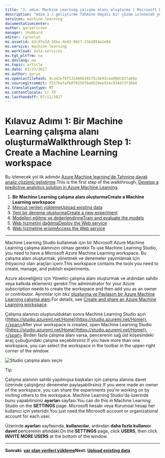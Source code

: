 ```yaml
---
title: "1. adım: Machine Learning çalışma alanı oluşturma | Microsoft Docs"
description: "Adım 1 / geliştirme Tahmine dayalı bir çözüm izlenecek yol: yeni bir Azure Machine Learning Studio çalışma alanı ayarlayıp öğrenin."
services: machine-learning
documentationcenter: 
author: garyericson
manager: jhubbard
editor: cgronlun
ms.assetid: b3c97e3d-16ba-4e42-9657-2562854a1e04
ms.service: machine-learning
ms.workload: data-services
ms.tgt_pltfrm: na
ms.devlang: na
ms.topic: article
ms.date: 03/23/2017
ms.author: garye
ms.openlocfilehash: 8ca42ef8f5314866301f5c9e93caa90dc837a66e
ms.sourcegitcommit: f537befafb079256fba0529ee554c034d73f36b0
ms.translationtype: MT
ms.contentlocale: tr-TR
ms.lasthandoff: 07/11/2017
---
```

# <a name="walkthrough-step-1-create-a-machine-learning-workspace"></a><span data-ttu-id="52180-103">Kılavuz Adımı 1: Bir Machine Learning çalışma alanı oluşturma</span><span class="sxs-lookup"><span data-stu-id="52180-103">Walkthrough Step 1: Create a Machine Learning workspace</span></span>
<span data-ttu-id="52180-104">Bu izlenecek yol ilk adımdır [Azure Machine learning'de Tahmine dayalı analiz çözümü geliştirme](machine-learning-walkthrough-develop-predictive-solution.md).</span><span class="sxs-lookup"><span data-stu-id="52180-104">This is the first step of the walkthrough, [Develop a predictive analytics solution in Azure Machine Learning](machine-learning-walkthrough-develop-predictive-solution.md).</span></span>

1. <span data-ttu-id="52180-105">**Bir Machine Learning çalışma alanı oluşturma**</span><span class="sxs-lookup"><span data-stu-id="52180-105">**Create a Machine Learning workspace**</span></span>
2. [<span data-ttu-id="52180-106">Mevcut verileri yükleme</span><span class="sxs-lookup"><span data-stu-id="52180-106">Upload existing data</span></span>](machine-learning-walkthrough-2-upload-data.md)
3. [<span data-ttu-id="52180-107">Yeni bir deneme oluşturma</span><span class="sxs-lookup"><span data-stu-id="52180-107">Create a new experiment</span></span>](machine-learning-walkthrough-3-create-new-experiment.md)
4. [<span data-ttu-id="52180-108">Modelleri eğitme ve değerlendirme</span><span class="sxs-lookup"><span data-stu-id="52180-108">Train and evaluate the models</span></span>](machine-learning-walkthrough-4-train-and-evaluate-models.md)
5. [<span data-ttu-id="52180-109">Web hizmetini dağıtma</span><span class="sxs-lookup"><span data-stu-id="52180-109">Deploy the Web service</span></span>](machine-learning-walkthrough-5-publish-web-service.md)
6. [<span data-ttu-id="52180-110">Web hizmetine erişim</span><span class="sxs-lookup"><span data-stu-id="52180-110">Access the Web service</span></span>](machine-learning-walkthrough-6-access-web-service.md)

- - -
<!-- This needs to be updated to refer to the new way of creating workspaces in the Ibiza portal -->

<span data-ttu-id="52180-111">Machine Learning Studio kullanmak için bir Microsoft Azure Machine Learning çalışma alanınızın olması gerekir.</span><span class="sxs-lookup"><span data-stu-id="52180-111">To use Machine Learning Studio, you need to have a Microsoft Azure Machine Learning workspace.</span></span> <span data-ttu-id="52180-112">Bu çalışma alanı oluşturmak, yönetmek ve denemeler yayımlamak için ihtiyacınız olan araçları içerir.</span><span class="sxs-lookup"><span data-stu-id="52180-112">This workspace contains the tools you need to create, manage, and publish experiments.</span></span>  

<!--
## To create a workspace
1. Sign in to the [Azure classic portal](https://manage.windowsazure.com).
2. In the  Azure services panel, click **MACHINE LEARNING**.  
   ![Create workspace][1]
3. Click **CREATE AN ML WORKSPACE**.
4. On the **QUICK CREATE** page, enter your workspace information and then click **CREATE AN ML WORKSPACE**.
-->

<span data-ttu-id="52180-113">Azure aboneliğiniz için Yönetici çalışma alanı oluşturmak ve ardından sahibi veya katkıda eklemeniz gerekir.</span><span class="sxs-lookup"><span data-stu-id="52180-113">The administrator for your Azure subscription needs to create the workspace and then add you as an owner or contributor.</span></span> <span data-ttu-id="52180-114">Ayrıntılar için bkz [oluşturma ve Paylaşım bir Azure Machine Learning çalışma alanı](machine-learning-create-workspace.md).</span><span class="sxs-lookup"><span data-stu-id="52180-114">For details, see [Create and share an Azure Machine Learning workspace](machine-learning-create-workspace.md).</span></span>

<span data-ttu-id="52180-115">Çalışma alanınızı oluşturulduktan sonra Machine Learning Studio açın ([https://studio.azureml.net/Home](https://studio.azureml.net/Home)).</span><span class="sxs-lookup"><span data-stu-id="52180-115">After your workspace is created, open Machine Learning Studio ([https://studio.azureml.net/Home](https://studio.azureml.net/Home)).</span></span> <span data-ttu-id="52180-116">Birden fazla çalışma alanı varsa, pencerenin sağ üst köşesindeki araç çubuğundaki çalışma seçebilirsiniz.</span><span class="sxs-lookup"><span data-stu-id="52180-116">If you have more than one workspace, you can select the workspace in the toolbar in the upper-right corner of the window.</span></span>

![Studio çalışma alanı seçin][2]

> [!TIP]
> <span data-ttu-id="52180-118">Çalışma alanının sahibi yapılmışsa başkaları için çalışma alanına davet üzerinde çalıştığınız denemeler paylaşabilirsiniz.</span><span class="sxs-lookup"><span data-stu-id="52180-118">If you were made an owner of the workspace, you can share the experiments you're working on by inviting others to the workspace.</span></span> <span data-ttu-id="52180-119">Machine Learning Studio'da üzerinde bunu yapabilirsiniz **ayarları** sayfası.</span><span class="sxs-lookup"><span data-stu-id="52180-119">You can do this in Machine Learning Studio on the **SETTINGS** page.</span></span> <span data-ttu-id="52180-120">Microsoft hesabı veya Kurumsal hesap her kullanıcı için yeterlidir.</span><span class="sxs-lookup"><span data-stu-id="52180-120">You just need the Microsoft account or organizational account for each user.</span></span>
> 
> <span data-ttu-id="52180-121">Üzerinde **ayarları** sayfasında, **kullanıcılar**, ardından **daha fazla kullanıcı davet** pencerenin altındaki.</span><span class="sxs-lookup"><span data-stu-id="52180-121">On the **SETTINGS** page, click **USERS**, then click **INVITE MORE USERS** at the bottom of the window.</span></span>
> 
> 

- - -
<span data-ttu-id="52180-122">**Sonraki: [var olan verileri yükleme](machine-learning-walkthrough-2-upload-data.md)**</span><span class="sxs-lookup"><span data-stu-id="52180-122">**Next: [Upload existing data](machine-learning-walkthrough-2-upload-data.md)**</span></span>

[1]: ./media/machine-learning-walkthrough-1-create-ml-workspace/create1.png
[2]: ./media/machine-learning-walkthrough-1-create-ml-workspace/open-workspace.png
